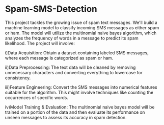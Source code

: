 # Spam-SMS-Detection

This project tackles the growing issue of spam text messages. We'll build a machine learning model to classify incoming SMS messages as either spam or ham. The model will utilize the multinomial naive bayes algorithm, which analyzes the frequency of words in a message to predict its spam likelihood.
The project will involve:

i)Data Acquisition: Obtain a dataset containing labeled SMS messages, where each message is categorized as spam or ham.

ii)Data Preprocessing: The text data will be cleaned by removing unnecessary characters and converting everything to lowercase for consistency.

iii)Feature Engineering: Convert the SMS messages into numerical features suitable for the algorithm. This might involve techniques like counting the occurrences of specific words.

iv)Model Training & Evaluation: The multinomial naive bayes model will be trained on a portion of the data and then evaluate its performance on unseen messages to assess its accuracy in spam detection.
